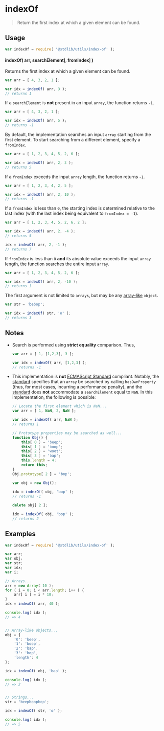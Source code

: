 # indexOf

> Return the first index at which a given element can be found.


<section class="usage">

## Usage

``` javascript
var indexOf = require( '@stdlib/utils/index-of' );
```

#### indexOf( arr, searchElement\[, fromIndex\] )

Returns the first index at which a given element can be found.

``` javascript
var arr = [ 4, 3, 2, 1 ];

var idx = indexOf( arr, 3 );
// returns 1
```

If a `searchElement` is __not__ present in an input `array`, the function returns `-1`.

``` javascript
var arr = [ 4, 3, 2, 1 ];

var idx = indexOf( arr, 5 );
// returns -1
```

By default, the implementation searches an input `array` starting from the first element. To start searching from a different element, specify a `fromIndex`.

``` javascript
var arr = [ 1, 2, 3, 4, 5, 2, 6 ];

var idx = indexOf( arr, 2, 3 );
// returns 5
```

If a `fromIndex` exceeds the input `array` length, the function returns `-1`.

``` javascript
var arr = [ 1, 2, 3, 4, 2, 5 ];

var idx = indexOf( arr, 2, 10 );
// returns -1
```

If a `fromIndex` is less than `0`, the starting index is determined relative to the last index (with the last index being equivalent to `fromIndex = -1`).

``` javascript
var arr = [ 1, 2, 3, 4, 5, 2, 6, 2 ];

var idx = indexOf( arr, 2, -4 );
// returns 5

idx = indexOf( arr, 2, -1 );
// returns 7
```

If `fromIndex` is less than `0` __and__ its absolute value exceeds the input `array` length, the function searches the entire input `array`.

``` javascript
var arr = [ 1, 2, 3, 4, 5, 2, 6 ];

var idx = indexOf( arr, 2, -10 );
// returns 1
```

The first argument is not limited to `arrays`, but may be any [array-like][@stdlib/utils/is-array-like] `object`.

``` javascript
var str = 'bebop';

var idx = indexOf( str, 'o' );
// returns 3
```

</section>

<!-- /.usage -->


<section class="notes">

## Notes

* Search is performed using __strict equality__ comparison. Thus,
    
  ``` javascript
  var arr = [ 1, [1,2,3], 3 ];

  var idx = indexOf( arr, [1,2,3] );
  // returns -1
  ```

* This implementation is __not__ [ECMAScript Standard][ecma-262] compliant. Notably, the [standard][ecma-262] specifies that an `array` be searched by calling `hasOwnProperty` (thus, for most cases, incurring a performance penalty), and the [standard][ecma-262] does __not__ accommodate a `searchElement` equal to `NaN`. In this implementation, the following is possible:

  ``` javascript
  // Locate the first element which is NaN...
  var arr = [ 1, NaN, 2, NaN ];

  var idx = indexOf( arr, NaN );
  // returns 1

  // Prototype properties may be searched as well...
  function Obj() {
      this[ 0 ] = 'beep';
      this[ 1 ] = 'boop';
      this[ 2 ] = 'woot';
      this[ 3 ] = 'bap';
      this.length = 4;
      return this;
  }
  Obj.prototype[ 2 ] = 'bop';

  var obj = new Obj();
    
  idx = indexOf( obj, 'bop' );
  // returns -1

  delete obj[ 2 ];

  idx = indexOf( obj, 'bop' );
  // returns 2
  ```

</section>

<!-- /.notes -->


<section class="examples">

## Examples

``` javascript
var indexOf = require( '@stdlib/utils/index-of' );

var arr;
var obj;
var str;
var idx;
var i;

// Arrays...
arr = new Array( 10 );
for ( i = 0; i < arr.length; i++ ) {
    arr[ i ] = i * 10;
}
idx = indexOf( arr, 40 );

console.log( idx );
// => 4


// Array-like objects...
obj = {
    '0': 'beep',
    '1': 'boop',
    '2': 'bap',
    '3': 'bop',
    'length': 4
};

idx = indexOf( obj, 'bap' );

console.log( idx );
// => 2


// Strings...
str = 'beepboopbop';

idx = indexOf( str, 'o' );

console.log( idx );
// => 5
```

</section>

<!-- /.examples -->


<section class="links">

[ecma-262]: http://www.ecma-international.org/ecma-262/6.0/#sec-array.prototype.indexof
[@stdlib/utils/is-array-like]: https://github.com/stdlib-js/stdlib

</section>

<!-- /.links -->
